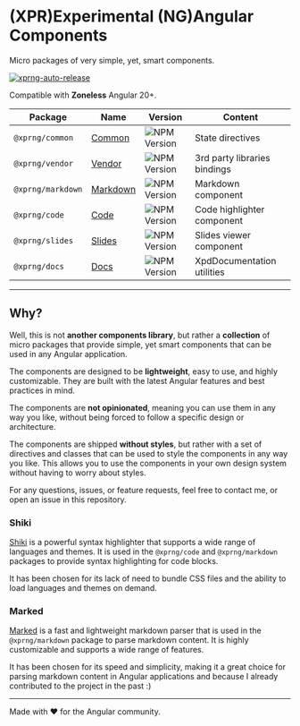 # (XPR)Experimental (NG)Angular Components

Micro packages of very simple, yet, smart components.

[![xprng-auto-release](https://github.com/ziv/xprng/actions/workflows/ci.yml/badge.svg)](https://github.com/ziv/xprng/actions/workflows/ci.yml)

Compatible with **Zoneless** Angular 20+.

| Package           | Name                                 | Version                                                          | Content                      |
|-------------------|--------------------------------------|------------------------------------------------------------------|------------------------------|
| `@xprng/common`   | [Common](xprng/common/README.md)     | ![NPM Version](https://img.shields.io/npm/v/%40xprng%2Fcommon)   | State directives             |
| `@xprng/vendor`   | [Vendor](xprng/vendor/README.md)     | ![NPM Version](https://img.shields.io/npm/v/%40xprng%2Fvendor)   | 3rd party libraries bindings |
| `@xprng/markdown` | [Markdown](xprng/markdown/README.md) | ![NPM Version](https://img.shields.io/npm/v/%40xprng%2Fmarkdown) | Markdown component           |
| `@xprng/code`     | [Code](xprng/code/README.md)         | ![NPM Version](https://img.shields.io/npm/v/%40xprng%2Fcode)     | Code highlighter component   |
| `@xprng/slides`   | [Slides](xprng/slides/README.md)     | ![NPM Version](https://img.shields.io/npm/v/%40xprng%2Fslides)   | Slides viewer component      |
| `@xprng/docs`     | [Docs](xprng/docs/README.md)         | ![NPM Version](https://img.shields.io/npm/v/%40xprng%2Fdocs)     | XpdDocumentation utilities   |

---

## Why?

Well, this is not **another components library**, but rather a **collection** of micro packages that provide simple, yet smart components that can be used in any Angular application.

The components are designed to be **lightweight**, easy to use, and highly customizable. They are built with the latest Angular features and best practices in mind.

The components are **not opinionated**, meaning you can use them in any way you like, without being forced to follow a specific design or architecture.

The components are shipped **without styles**, but rather with a set of directives and classes that can be used to style the components in any way you like. This allows you to use the components in your own design system without having to worry about styles.

For any questions, issues, or feature requests, feel free to contact me, or open an issue in this repository.

### Shiki

[Shiki](https://shiki.style/) is a powerful syntax highlighter that supports a wide range of languages and themes. It is used in the `@xprng/code` and `@xprng/markdown` packages to provide syntax highlighting for code blocks.

It has been chosen for its lack of need to bundle CSS files and the ability to load languages and themes on demand.

### Marked

[Marked](https://marked.js.org/) is a fast and lightweight markdown parser that is used in the `@xprng/markdown` package to parse markdown content. It is highly customizable and supports a wide range of features.

It has been chosen for its speed and simplicity, making it a great choice for parsing markdown content in Angular applications and because I already contributed to the project in the past :)

---

Made with ❤️ for the Angular community.
